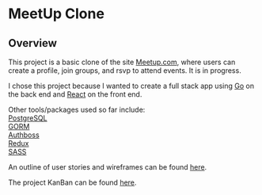 # MeetUp Clone

## Overview

This project is a basic clone of the site [Meetup.com](https://www.meetup.com/), where users can create a profile, join groups, and rsvp to attend events. It is in progress.

I chose this project because I wanted to create a full stack app using [Go](https://golang.org/) on the back end and [React](https://reactjs.org/) on the front end.

Other tools/packages used so far include: <br>
[PostgreSQL](https://www.postgresql.org/) <br>
[GORM](https://gorm.io/) <br>
[Authboss](https://github.com/volatiletech/authboss) <br>
[Redux](https://redux.js.org/) <br>
[SASS](https://sass-lang.com/) <br>

An outline of user stories and wireframes can be found [here](https://github.com/zoe-gonzales/meet-up-do-stuff/tree/master/process).

The project KanBan can be found [here](https://github.com/zoe-gonzales/meet-up-do-stuff/projects/1).

